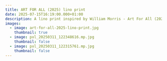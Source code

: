 ```yaml
---
title: ART FOR ALL (2025) lino print
date: 2025-07-15T16:19:00.000+01:00
description: A lino print inspired by William Morris - Art For All (2025)
images:
  - image: art-for-all-2025-lino-print.jpg
    thumbnail: true
  - image: pxl_20250311_122348616.mp.jpg
    thumbnail: false
  - image: pxl_20250311_122315761.mp.jpg
    thumbnail: false
---
```

